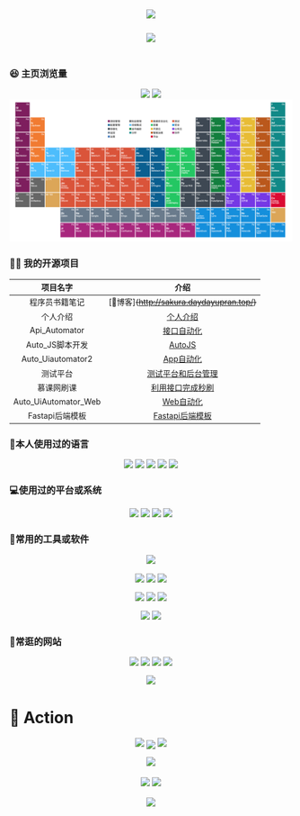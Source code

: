<!-- 动态打字效果 -->
<h1 align="center">
  <a href="www.baidu.com">
    <img src="https://readme-typing-svg.herokuapp.com?color=%2336BCF7&lines=春暖花开，百事可乐.;console.log(%22Hello%EF%BC%8CRanyong%22)">
	  
  </a>
</h1>

<!-- 敲代码的图片 -->
<div align="center" ><img order-radius="100px" src="https://unpkg.zhimg.com/anzhiyu-assets/image/common/github-info/Knock-Code.gif"/></div>
<br>

### 😆 主页浏览量
<div align="center">
<img src='https://count.getloli.com/get/@ranyong1997.github.readme'>
<!-- 贪吃蛇代码贡献图 -->
<img src="https://cdn.jsdelivr.net/gh/anzhiyu-c/anzhiyu-c/assets/github-contribution-grid-snake.svg" />
<!-- 产品分析图 -->
<img src="https://raw.githubusercontent.com/ranyong1997/image_collect/main/img/20211115230555.png" />
</div>


### 👨‍💻 我的开源项目

|  项目名字 | 介绍 |
|  :----:  | :----:  |
| 程序员书籍笔记 | [🌸博客]~~(http://sakura.daydayupran.top/)~~ |
| 个人介绍 | [个人介绍](https://github.com/ranyong1997/personal_page) |
| Api_Automator | [接口自动化](https://github.com/ranyong1997/Api_Automator) |
| Auto_JS脚本开发 | [AutoJS](https://github.com/ranyong1997/AutoJS) |
| Auto_Uiautomator2 | [App自动化](https://github.com/ranyong1997/Auto_Uiautomator2) |
| 测试平台 | [测试平台和后台管理](https://github.com/ranyong1997/Sakura_Infinity) |
| 慕课网刷课 | [利用接口完成秒刷](https://github.com/ranyong1997/sk) |
| Auto_UiAutomator_Web | [Web自动化](https://github.com/ranyong1997/Sakura_UiAutomator_Web) |
| Fastapi后端模板 | [Fastapi后端模板](https://github.com/ranyong1997/fastapi-template) |

### 🧐本人使用过的语言

<p align="center">
	<img src="https://img.shields.io/badge/mysql-%2300f.svg?style=flat-square&logo=mysql&logoColor=white"/>
	<img src="https://img.shields.io/badge/shell_script-%4285F4.svg?style=style=flat-square&logo=gnu-bash&logoColor=white"/>
	<img src="https://img.shields.io/badge/-Docker-FCC624?style=flat-square&logo=docker"/>
	<img src="https://img.shields.io/badge/-Python-pink?style=flat-square&logo=Python"/>
	<img src="https://img.shields.io/badge/-Vue.js-3f745c?style=flat-square&logo=Vue.js"/>
</p>

### 💻使用过的平台或系统

<p align="center">
<img src="https://img.shields.io/badge/Android--0?style=social&logo=Android&logoColor=3DDC84"/>
<img src="https://img.shields.io/badge/Windows10--0?style=social&logo=Windows&logoColor=0078D6"/>
<img src="https://img.shields.io/badge/Centos7--0?style=social&logo=Centos&logoColor=262577"/>
<img src="https://img.shields.io/badge/MacOS--0?style=social&logo=MacOs&logoColor=00979D"/>
</p>

### 🔧常用的工具或软件

<p align="center">
<img src="https://img.shields.io/badge/PyCharm-Python开发-21d789?style=flat-square&logo=PyCharm&labelColor=ffffff&logoColor=000000"/>
</p>
<p align="center">
<img src="https://img.shields.io/badge/VsCode-软件开发-007ACC?style=flat-square&logo=Visual%20Studio%20Code&labelColor=ffffff&logoColor=007ACC"/>
<img src="https://img.shields.io/badge/MySQL-结构型数据库-4479A1?style=flat-square&logo=MySQL&labelColor=ffffff&logoColor=4479A1"/>
<img src="https://img.shields.io/badge/MongoDB-文档型数据库-47A248?style=flat-square&logo=MongoDB&labelColor=ffffff&logoColor=47A248"/>
</p>
<p align="center">
<img src="https://img.shields.io/badge/Chrome-浏览器-4285F4?style=flat-square&logo=Google%20Chrome&labelColor=ffffff&logoColor=4285F4"/>
<img src="https://img.shields.io/badge/Edge-浏览器-0078D7?style=flat-square&logo=Microsoft%20Edge&labelColor=ffffff&logoColor=0078D7"/>
<img src="https://img.shields.io/badge/Steam-悠闲娱乐-000000?style=flat-square&logo=Steam&labelColor=ffffff&logoColor=000000"/>
</p>
<p align="center">
<img src="https://img.shields.io/badge/Premiere-视频剪辑-9999FF?style=flat-square&logo=Adobe%20Premiere%20Pro&labelColor=ffffff&logoColor=9999FF"/>
<img src="https://img.shields.io/badge/Photoshop-P图工具-31A8FF?style=flat-square&logo=Adobe%20Photoshop&labelColor=ffffff&logoColor=31A8FF"/>
</p>

###  🔗常逛的网站

<p align="center">
<a target="_blank" url="https://www.bilibili.com/"><img src="https://img.shields.io/badge/Bilibili-B%E7%AB%99%E5%A4%A7%E5%AD%A6-00A1D6?style=for-the-badge&logo=Bilibili&labelColor=ffffff"/></a>
<a target="_blank" url="https://github.com/"><img src="https://img.shields.io/badge/GitHub-程序员交友平台-181717?style=for-the-badge&logo=GitHub&logoColor=181717&labelColor=ffffff"/></a>
<a target="_blank" url="https://www.zhihu.com/"><img src="https://img.shields.io/badge/知乎-大型装逼社区-0084FF?style=for-the-badge&logo=ZhiHu&logoColor=0084FF&labelColor=ffffff"/></a>
<a target="_blank" url="https://www.zhihu.com/"><img src="https://img.shields.io/badge/%E6%8E%98%E9%87%91-%E6%8A%80%E6%9C%AF%E5%AE%A2-0084FF?style=for-the-badge&logo=Juejin&logoColor=0084FF&labelColor=ffffff"/></a>	
</p>
<div align="center"><img src="https://cdn.jsdelivr.net/gh/ranyong1997/image_collect@main/img/202211171438831.jpg" /></div>

# 🚀 Action

<!-- 连续提交代码天数记录 -->
<p align="center">
  <img width="150" src="https://cdn.jsdelivr.net/gh/ranyong1997/image_collect@main/img/202211171422976.png" />
  <img align="center" src="https://github-readme-streak-stats.herokuapp.com/?user=ranyong1997&theme=dark&hide_border=true" />
  <img width="150" src="https://cdn.jsdelivr.net/gh/ranyong1997/image_collect@main/img/202211171422977.png" />
</p>

<!-- GitHub奖杯🏆 -->
<div align="center">
	<img  src="https://github-profile-trophy.vercel.app/?username=ranyong1997&theme=gruvbox&row=1&column=7&no-frame=true&no-bg=true" />
</div>
<br>

<!-- GitHub数据统计 -->
<div align="center">
  <img height="137px" src="https://github-readme-stats.vercel.app/api?username=ranyong1997&hide_title=true&hide_border=true&show_icons=trueline_height=21&text_color=000&icon_color=000&bg_color=0,ea6161,ffc64d,fffc4d,52fa5a&theme=graywhite" />
  <img height="137px" src="https://github-readme-stats.vercel.app/api/top-langs/?username=ranyong1997&hide_title=true&hide_border=true&layout=compact&langs_count=6&text_color=000&icon_color=fff&bg_color=0,52fa5a,4dfcff,c64dff&theme=graywhite" />
</div>
<br>

<!-- GitHub Activity Graph -->
<div align="center"><img src="https://activity-graph.herokuapp.com/graph?username=ranyong1997&theme=xcode" /></div>
